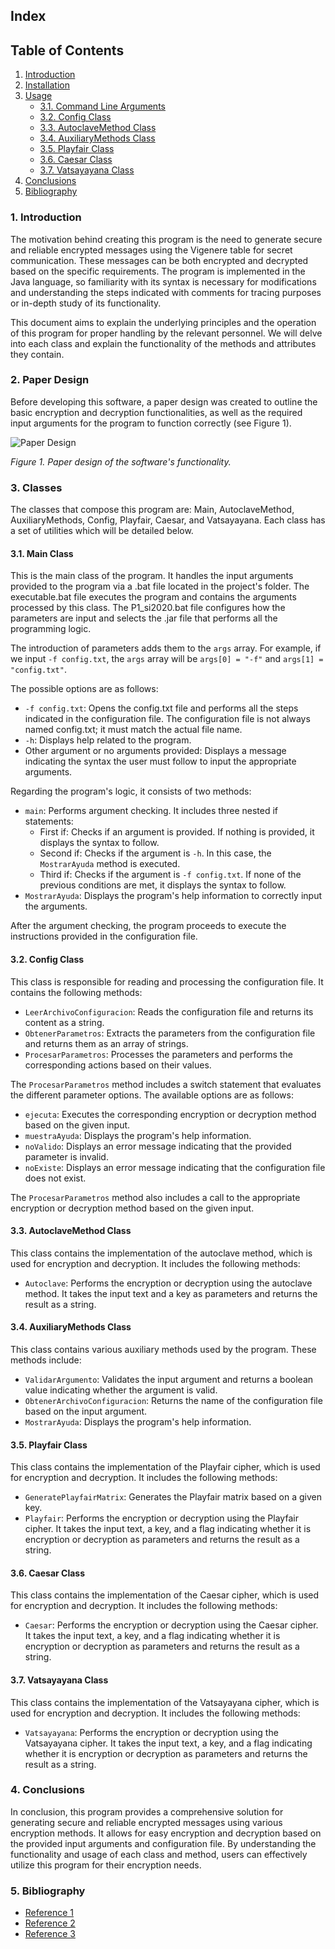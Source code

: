 ## Index

## Table of Contents
1. [Introduction](#introduction)
2. [Installation](#installation)
3. [Usage](#usage)
   - [3.1. Command Line Arguments](#31-command-line-arguments)
   - [3.2. Config Class](#32-config-class)
   - [3.3. AutoclaveMethod Class](#33-autoclavemethod-class)
   - [3.4. AuxiliaryMethods Class](#34-auxiliarymethods-class)
   - [3.5. Playfair Class](#35-playfair-class)
   - [3.6. Caesar Class](#36-caesar-class)
   - [3.7. Vatsayayana Class](#37-vatsayayana-class)
4. [Conclusions](#conclusions)
5. [Bibliography](#bibliography)

### 1. Introduction

The motivation behind creating this program is the need to generate secure and reliable encrypted messages using the Vigenere table for secret communication. These messages can be both encrypted and decrypted based on the specific requirements. The program is implemented in the Java language, so familiarity with its syntax is necessary for modifications and understanding the steps indicated with comments for tracing purposes or in-depth study of its functionality.

This document aims to explain the underlying principles and the operation of this program for proper handling by the relevant personnel. We will delve into each class and explain the functionality of the methods and attributes they contain.

### 2. Paper Design

Before developing this software, a paper design was created to outline the basic encryption and decryption functionalities, as well as the required input arguments for the program to function correctly (see Figure 1).

![Paper Design](link-to-image)

*Figure 1. Paper design of the software's functionality.*

### 3. Classes

The classes that compose this program are: Main, AutoclaveMethod, AuxiliaryMethods, Config, Playfair, Caesar, and Vatsayayana. Each class has a set of utilities which will be detailed below.

#### 3.1. Main Class

This is the main class of the program. It handles the input arguments provided to the program via a .bat file located in the project's folder. The executable.bat file executes the program and contains the arguments processed by this class. The P1_si2020.bat file configures how the parameters are input and selects the .jar file that performs all the programming logic.

The introduction of parameters adds them to the `args` array. For example, if we input `-f config.txt`, the `args` array will be `args[0] = "-f"` and `args[1] = "config.txt"`.

The possible options are as follows:

- `-f config.txt`: Opens the config.txt file and performs all the steps indicated in the configuration file. The configuration file is not always named config.txt; it must match the actual file name.
- `-h`: Displays help related to the program.
- Other argument or no arguments provided: Displays a message indicating the syntax the user must follow to input the appropriate arguments.

Regarding the program's logic, it consists of two methods:

- `main`: Performs argument checking. It includes three nested if statements:
  - First if: Checks if an argument is provided. If nothing is provided, it displays the syntax to follow.
  - Second if: Checks if the argument is `-h`. In this case, the `MostrarAyuda` method is executed.
  - Third if: Checks if the argument is `-f config.txt`. If none of the previous conditions are met, it displays the syntax to follow.
- `MostrarAyuda`: Displays the program's help information to correctly input the arguments.

After the argument checking, the program proceeds to execute the instructions provided in the configuration file.

#### 3.2. Config Class

This class is responsible for reading and processing the configuration file. It contains the following methods:

- `LeerArchivoConfiguracion`: Reads the configuration file and returns its content as a string.
- `ObtenerParametros`: Extracts the parameters from the configuration file and returns them as an array of strings.
- `ProcesarParametros`: Processes the parameters and performs the corresponding actions based on their values.

The `ProcesarParametros` method includes a switch statement that evaluates the different parameter options. The available options are as follows:

- `ejecuta`: Executes the corresponding encryption or decryption method based on the given input.
- `muestraAyuda`: Displays the program's help information.
- `noValido`: Displays an error message indicating that the provided parameter is invalid.
- `noExiste`: Displays an error message indicating that the configuration file does not exist.

The `ProcesarParametros` method also includes a call to the appropriate encryption or decryption method based on the given input.

#### 3.3. AutoclaveMethod Class

This class contains the implementation of the autoclave method, which is used for encryption and decryption. It includes the following methods:

- `Autoclave`: Performs the encryption or decryption using the autoclave method. It takes the input text and a key as parameters and returns the result as a string.

#### 3.4. AuxiliaryMethods Class

This class contains various auxiliary methods used by the program. These methods include:

- `ValidarArgumento`: Validates the input argument and returns a boolean value indicating whether the argument is valid.
- `ObtenerArchivoConfiguracion`: Returns the name of the configuration file based on the input argument.
- `MostrarAyuda`: Displays the program's help information.

#### 3.5. Playfair Class

This class contains the implementation of the Playfair cipher, which is used for encryption and decryption. It includes the following methods:

- `GeneratePlayfairMatrix`: Generates the Playfair matrix based on a given key.
- `Playfair`: Performs the encryption or decryption using the Playfair cipher. It takes the input text, a key, and a flag indicating whether it is encryption or decryption as parameters and returns the result as a string.

#### 3.6. Caesar Class

This class contains the implementation of the Caesar cipher, which is used for encryption and decryption. It includes the following methods:

- `Caesar`: Performs the encryption or decryption using the Caesar cipher. It takes the input text, a key, and a flag indicating whether it is encryption or decryption as parameters and returns the result as a string.

#### 3.7. Vatsayayana Class

This class contains the implementation of the Vatsayayana cipher, which is used for encryption and decryption. It includes the following methods:

- `Vatsayayana`: Performs the encryption or decryption using the Vatsayayana cipher. It takes the input text, a key, and a flag indicating whether it is encryption or decryption as parameters and returns the result as a string.

### 4. Conclusions

In conclusion, this program provides a comprehensive solution for generating secure and reliable encrypted messages using various encryption methods. It allows for easy encryption and decryption based on the provided input arguments and configuration file. By understanding the functionality and usage of each class and method, users can effectively utilize this program for their encryption needs.

### 5. Bibliography

- [Reference 1](link-to-reference-1)
- [Reference 2](link-to-reference-2)
- [Reference 3](link-to-reference-3)

